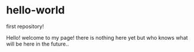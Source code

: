 # hello-world
first repository!

Hello! welcome to my page! there is nothing here yet but who knows what will be here in the future..

